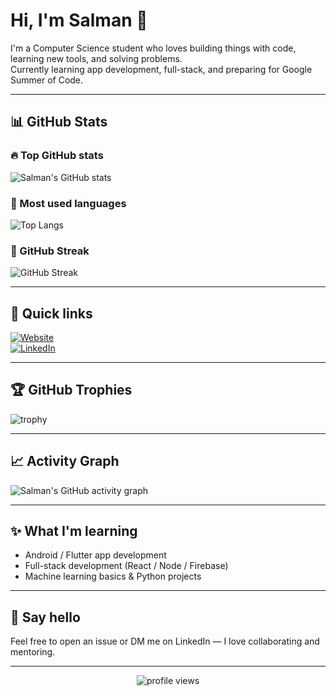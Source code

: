 # Hi, I'm Salman 👋

I'm a Computer Science student who loves building things with code, learning new tools, and solving problems.  
Currently learning app development, full-stack, and preparing for Google Summer of Code.

---

## 📊 GitHub Stats

### 🔥 Top GitHub stats
![Salman's GitHub stats](https://github-readme-stats.vercel.app/api?username=salmanmalvasi&show_icons=true&theme=radical&count_private=true)

### 🧭 Most used languages
![Top Langs](https://github-readme-stats.vercel.app/api/top-langs/?username=salmanmalvasi&layout=compact&theme=radical)

### 🔁 GitHub Streak
![GitHub Streak](https://github-readme-streak-stats.herokuapp.com/?user=salmanmalvasi&theme=radical)

---

## 🚀 Quick links
[![Website](https://img.shields.io/badge/Website-portfolio-blue?style=for-the-badge)](https://salmanmalvasi.github.io/)  
[![LinkedIn](https://img.shields.io/badge/LinkedIn-Salman-blue?style=for-the-badge)](https://www.linkedin.com/in/salmanmalvasi)

---

## 🏆 GitHub Trophies
![trophy](https://github-profile-trophy.vercel.app/?username=salmanmalvasi&theme=radical&no-frame=true&no-bg=true&margin-w=15&rank=-C,-B,-A)

---

## 📈 Activity Graph
![Salman's GitHub activity graph](https://github-readme-activity-graph.vercel.app/graph?username=salmanmalvasi&theme=react-dark&area=true&hide_border=true)

---

## ✨ What I'm learning
- Android / Flutter app development  
- Full-stack development (React / Node / Firebase)  
- Machine learning basics & Python projects  

---

## 💬 Say hello
Feel free to open an issue or DM me on LinkedIn — I love collaborating and mentoring.

---

<p align="center">
  <img src="https://komarev.com/ghpvc/?username=salmanmalvasi&color=blue" alt="profile views"/>
</p>
